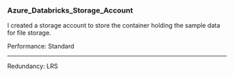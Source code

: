 ### Azure_Databricks_Storage_Account

I created a storage account to store the container holding the sample data for file storage. 


Performance: Standard 

*** 

Redundancy: LRS 



